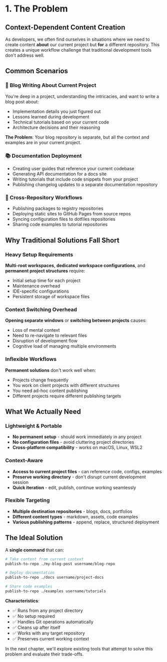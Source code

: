 # 1. The Problem

## Context-Dependent Content Creation

As developers, we often find ourselves in situations where we need to create content **about** our current project but **for** a different repository. This creates a unique workflow challenge that traditional development tools don't address well.

## Common Scenarios

### 📝 Blog Writing About Current Project

You're deep in a project, understanding the intricacies, and want to write a blog post about:
- Implementation details you just figured out
- Lessons learned during development
- Technical tutorials based on your current code
- Architecture decisions and their reasoning

**The Problem**: Your blog repository is separate, but all the context and examples are in your current project.

### 📚 Documentation Deployment

- Creating user guides that reference your current codebase
- Generating API documentation for a docs site
- Writing tutorials that include code snippets from your project
- Publishing changelog updates to a separate documentation repository

### 🔧 Cross-Repository Workflows

- Publishing packages to registry repositories
- Deploying static sites to GitHub Pages from source repos
- Syncing configuration files to dotfiles repositories
- Sharing code examples to tutorial repositories

## Why Traditional Solutions Fall Short

### Heavy Setup Requirements

**Multi-root workspaces**, **dedicated workspace configurations**, and **permanent project structures** require:
- Initial setup time for each project
- Maintenance overhead
- IDE-specific configurations
- Persistent storage of workspace files

### Context Switching Overhead

**Opening separate windows** or **switching between projects** causes:
- Loss of mental context
- Need to re-navigate to relevant files
- Disruption of development flow
- Cognitive load of managing multiple environments

### Inflexible Workflows

**Permanent solutions** don't work well when:
- Projects change frequently
- You work on client projects with different structures
- You need ad-hoc content publishing
- Different projects require different publishing targets

## What We Actually Need

### Lightweight & Portable

- **No permanent setup** - should work immediately in any project
- **No configuration files** - avoid cluttering project directories
- **Cross-platform compatibility** - works on macOS, Linux, WSL2

### Context-Aware

- **Access to current project files** - can reference code, configs, examples
- **Preserve working directory** - don't disrupt current development session
- **Quick iteration** - edit, publish, continue working seamlessly

### Flexible Targeting

- **Multiple destination repositories** - blogs, docs, portfolios
- **Different content types** - markdown, assets, code examples
- **Various publishing patterns** - append, replace, structured deployment

## The Ideal Solution

A **single command** that can:

```bash
# Take content from current context
publish-to-repo ./my-blog-post username/blog-repo

# Deploy documentation
publish-to-repo ./docs username/project-docs

# Share code examples  
publish-to-repo ./examples username/tutorials
```

**Characteristics**:
- ✅ Runs from any project directory
- ✅ No setup required
- ✅ Handles Git operations automatically
- ✅ Cleans up after itself
- ✅ Works with any target repository
- ✅ Preserves current working context

In the next chapter, we'll explore existing tools that attempt to solve this problem and evaluate their trade-offs. 